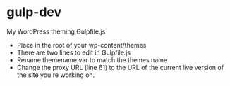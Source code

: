 # gulp-dev
My WordPress theming Gulpfile.js 

* Place in the root of your wp-content/themes
* There are two lines to edit in Gulpfile.js 
* Rename themename var to match the themes name
* Change the proxy URL (line 61) to the URL of the current live version of the site you're working on.

